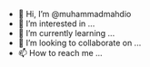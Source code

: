 - 👋 Hi, I’m @muhammadmahdio
- 👀 I’m interested in ...
- 🌱 I’m currently learning ...
- 💞️ I’m looking to collaborate on ...
- 📫 How to reach me ...

<!---
muhammadmahdio/muhammadmahdio is a ✨ special ✨ repository because its `README.md` (this file) appears on your GitHub profile.
You can click the Preview link to take a look at your changes.
--->
